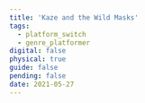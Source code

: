 ```yaml
---
title: 'Kaze and the Wild Masks'
tags:
  - platform_switch
  - genre_platformer
digital: false
physical: true
guide: false
pending: false
date: 2021-05-27
---
```

